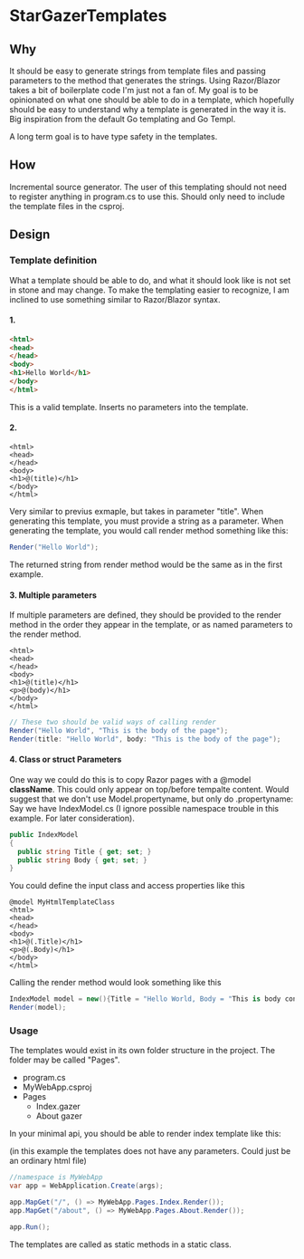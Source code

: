 # StarGazerTemplates

## Why

It should be easy to generate strings from template files and passing parameters to the method that generates the strings. Using Razor/Blazor takes a bit of boilerplate code I'm just not a fan of. My goal is to be opinionated on what one should be able to do in a template, which hopefully should be easy to understand why a template is generated in the way it is. Big inspiration from the default Go templating and Go Templ. 

A long term goal is to have type safety in the templates.

## How
Incremental source generator. The user of this templating should not need to register anything in program.cs to use this. Should only need to include the template files in the csproj.

## Design

### Template definition
What a template should be able to do, and what it should look like is not set in stone and may change. To make the templating easier to recognize, I am inclined to use something similar to Razor/Blazor syntax. 

#### 1.
```html
<html>
<head>
</head>
<body>
<h1>Hello World</h1>
</body>
</html>
```
This is a valid template. Inserts no parameters into the template.

#### 2.

```razor
<html>
<head>
</head>
<body>
<h1>@(title)</h1>
</body>
</html>
```
Very similar to previus exmaple, but takes in parameter "title". When generating this template, you must provide a string as a parameter. When generating the template, you would call render method something like this:

```cs
Render("Hello World");
```
The returned string from render method would be the same as in the first example.

#### 3. Multiple parameters

If multiple parameters are defined, they should be provided to the render method in the order they appear in the template, or as named parameters to the render method. 
```razor
<html>
<head>
</head>
<body>
<h1>@(title)</h1>
<p>@(body)</h1>
</body>
</html>
```

```cs
// These two should be valid ways of calling render
Render("Hello World", "This is the body of the page");
Render(title: "Hello World", body: "This is the body of the page");
```

#### 4. Class or struct Parameters

One way we could do this is to copy Razor pages with a @model **className**. This could only appear on top/before tempalte content. Would suggest that we don't use Model.propertyname, but only do .propertyname:
Say we have IndexModel.cs (I ignore possible namespace trouble in this example. For later consideration).
```cs
public IndexModel
{
  public string Title { get; set; }
  public string Body { get; set; }
}
```
You could define the input class and access properties like this
```razor
@model MyHtmlTemplateClass
<html>
<head>
</head>
<body>
<h1>@(.Title)</h1>
<p>@(.Body)</h1>
</body>
</html>
```
Calling the render method would look something like this
```cs
IndexModel model = new(){Title = "Hello World, Body = "This is body content"}
Render(model); 
```



### Usage

The templates would exist in its own folder structure in the project. The folder may be called "Pages".
 
- program.cs
- MyWebApp.csproj
- Pages
  - Index.gazer
  - About gazer

In your minimal api, you should be able to render index template like this: 

(in this example the templates does not have any parameters. Could just be an ordinary html file)

```cs
//namespace is MyWebApp
var app = WebApplication.Create(args);

app.MapGet("/", () => MyWebApp.Pages.Index.Render());
app.MapGet("/about", () => MyWebApp.Pages.About.Render());

app.Run();
```
The templates are called as static methods in a static class.
